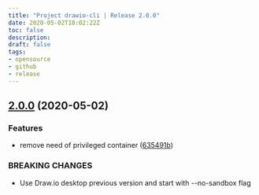 ```yaml
---
title: "Project drawio-cli | Release 2.0.0"
date: 2020-05-02T18:02:22Z
toc: false
description: 
draft: false
tags:
- opensource
- github
- release
---
```

## [2.0.0](http://github.com/rlespinasse/drawio-cli/compare/1.0.0...2.0.0) (2020-05-02)


### Features

* remove need of privileged container ([635491b](http://github.com/rlespinasse/drawio-cli/commit/635491b13fb3a01e2b20f7d185a244e3ce6efa16))


### BREAKING CHANGES

* Use Draw.io desktop previous version
and start with --no-sandbox flag



